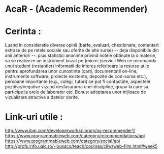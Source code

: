 # AcaR - (Academic Recommender)

# Cerinta :

Luand in consideratie diverse opinii (barfe, evaluari, chestionare, comentarii extrase de pe retele sociale sau oferite de alte surse) -- deja disponibile din anii anteriori --. plus statistici anonime privind notele obtinute la o materie, sa se realizeze un instrument bazat pe (micro-)servicii Web ce recomanda unui student (restantier) informatii de interes referitoare la resurse utile pentru aprofundarea unor cunostinte (carti, documentatii on-line, instrumente software, proiecte existente, depozite de cod-sursa etc.), persoane importante (e.g., colegi, tutori) ce pot fi contactate, aspectele pozitive/negative vizand desfasurarea unei discipline, grupa la care sa participe la orele de laborator etc. Bonus: adoptarea unor mijloace de vizualizare atractiva a datelor dorite.

# Link-uri utile :

http://www.ibm.com/developerworks/library/os-recommender1/
https://www.programmableweb.com/category/recommendations/api
https://www.programmableweb.com/category/social/api
http://profs.info.uaic.ro/~busaco/teach/courses/cliw/web-film.html#week5
